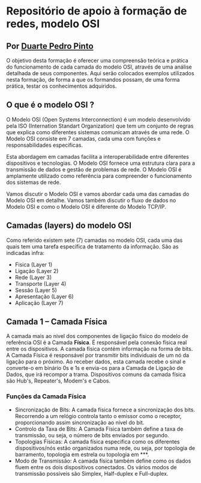 # Repositório de apoio à formação de redes, modelo OSI
## Por [Duarte Pedro Pinto](https://dpnpinto.github.io)
O objetivo desta formação é oferecer uma compreensão teórica e prática do funcionamento de cada camada do modelo OSI, através de uma análise detalhada de seus componentes.
Aqui serão colocados exemplos utilizados nesta formação, de forma a que os formandos possam, de uma forma prática, testar os conhecimentos adquiridos.
## O que é o modelo OSI ?
O Modelo OSI (Open Systems Interconnection) é um modelo desenvolvido pela ISO (Internation Standart Organization) que tem um conjunto de regras que explica como diferentes sistemas comunicam através de uma rede. O Modelo OSI consiste em 7 camadas, cada uma com funções e responsabilidades específicas.

Esta abordagem em camadas facilita a interoperabilidade entre diferentes dispositivos e tecnologias. O Modelo OSI fornece uma estrutura clara para a transmissão de dados e gestão de problemas de rede. O Modelo OSI é amplamente utilizado como referência para compreender o funcionamento dos sistemas de rede.

Vamos discutir o Modelo OSI e vamos abordar cada uma das camadas do Modelo OSI em detalhe. Vamos também discutir o fluxo de dados no Modelo OSI e como o Modelo OSI é diferente do Modelo TCP/IP.

## Camadas (layers) do modelo OSI
Como referido existem sete (7) camadas no modelo OSI, cada uma das quais tem uma tarefa especifica de tratamento da informação. São as indicadas infra:

- Fisica (Layer 1)
- Ligação (Layer 2)
- Rede (Layer 3)
- Transporte (Layer 4)
- Sessão (Layer 5)
- Apresentação (Layer 6)
- Aplicação (Layer 7)

## Camada 1 – Camada Física

A camada mais ao nivel dos componentes de ligação fisico do modelo de referência OSI é a Camada **Física**. É responsável pela conexão física real entre os dispositivos. A camada física contém informação na forma de bits. A Camada Física é responsável por transmitir bits individuais de um nó da ligação para o próximo. Ao receber dados, esta camada recebe o sinal e converte-o em binário 0s e 1s e envia-os para a Camada de Ligação de Dados, que irá recompor a trama. Dispositivos comuns da camada física são Hub's, Repeater's, Modem's e Cabos.

### Funções da Camada Física

- Sincronização de Bits: A camada física fornece a sincronização dos bits. Recorrendo a um relógio controla tanto o emissor como o receptor, proporcionando assim sincronização ao nível do bit.
- Controlo da Taxa de Bits: A Camada Física também define a taxa de transmissão, ou seja, o número de bits enviados por segundo.
- Topologias Físicas: A camada física especifica como os diferentes dispositivos/nós estão organizados numa rede, ou seja, por topologia de barramento, topologia em estrela ou topologia em ***.
- Modo de Transmissão: A camada física também define como os dados fluem entre os dois dispositivos conectados. Os vários modos de transmissão possíveis são Simplex, Half-duplex e Full-duplex.
